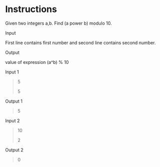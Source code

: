 # Instructions

Given two integers a,b. Find (a power b) modulo 10.

Input

First line contains first number and second line contains second number.

Output

value of expression (a^b) % 10

Input 1

>5
>
>5

Output 1

>5

Input 2

>10
>
>2

Output 2

>0

